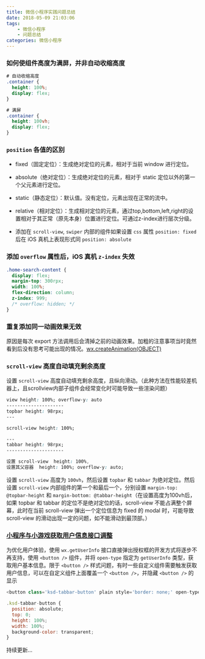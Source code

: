 ```yaml
---
title: 微信小程序实践问题总结
date: 2018-05-09 21:03:06
tags:
    - 微信小程序
    - 问题总结
categories: 微信小程序
---
```


### 如何使组件高度为满屏，并非自动收缩高度

```css
# 自动收缩高度
.container {
  height: 100%;
  display: flex;
}

# 满屏
.container {
  height: 100vh;
  display: flex;
}
```

<!-- more -->

### `position` 各值的区别

- fixed（固定定位）：生成绝对定位的元素，相对于当前 window 进行定位。
- absolute（绝对定位）：生成绝对定位的元素，相对于 static 定位以外的第一个父元素进行定位。
- static（静态定位）：默认值。没有定位，元素出现在正常的流中。
- relative（相对定位）：生成相对定位的元素，通过top,bottom,left,right的设置相对于其正常（原先本身）位置进行定位。可通过z-index进行层次分级。

- 添加在 `scroll-view`, `swiper` 内部的组件如果设置 `css` 属性 `position: fixed` 后在 iOS 真机上表现形式同 `position: absolute`

### 添加 `overflow` 属性后，iOS 真机 `z-index` 失效

```css
.home-search-content {
  display: flex;
  margin-top: 300rpx;
  width: 100%;
  flex-direction: column;
  z-index: 999;
  /* overflow: hidden; */
}
```

### 重复添加同一动画效果无效

原因是每次 export 方法调用后会清掉之前的动画效果。加粗的注意事项当时竟然看到后没有思考可能出现的情况。[wx.createAnimation(OBJECT)](https://mp.weixin.qq.com/debug/wxadoc/dev/api/api-animation.html#wxcreateanimationobject)

### `scroll-view` 高度自动填充剩余高度

设置 `scroll-view` 高度自动填充剩余高度，且纵向滑动。（此种方法在性能较差机器上，且scrollview内部子组件会经常变化时可能导致一些渲染问题）

```css
view height: 100%; overflow-y: auto
---------------------
topbar height: 98rpx;
---

scroll-view height: 100%;

---
tabbar height: 98rpx;
---------------------

设置 scroll-view  height: 100%,
设置其父容器  height: 100%; overflow-y: auto;
```

设置 `scroll-view` 高度为 `100vh`，然后设置 `topbar` 和 `tabbar` 为绝对定位。然后设置 `scroll-view` 内部组件的第一个和最后一个，分别设置 `margin-top: @topbar-height` 和 `margin-bottom: @tabbar-height`（在设置高度为100vh后，如果 topbar 和 tabbar 的定位不是绝对定位的话，scroll-view 不能占满整个屏幕，此时在当前 scroll-view 弹出一个定位信息为 fixed 的 modal 时，可能导致 scroll-view 的滑动出现一定的问题，如不能滑动到最顶部。）

### [小程序与小游戏获取用户信息接口调整][0]

为优化用户体验，使用 `wx.getUserInfo` 接口直接弹出授权框的开发方式将逐步不再支持，使用 `<button />` 组件，并将 `open-type` 指定为 `getUserInfo` 类型，获取用户基本信息。限于 `<button />` 样式问题，有时一些自定义组件需要触发获取用户信息，可以在自定义组件上面覆盖一个 `<button />`，并隐藏 `<button />` 的显示

```js
<button class='ksd-tabbar-button' plain style='border: none;' open-type="getUserInfo" bindgetuserinfo="bindCustom" bindtap='onTapTabbarItem'></button>

.ksd-tabbar-button {
  position: absolute;
  top: 0;
  height: 100%;
  width: 100%;
  background-color: transparent;
}
```

持续更新...

[0]: https://developers.weixin.qq.com/blogdetail?action=get_post_info&lang=zh_CN&token=722216948&docid=0000a26e1aca6012e896a517556c01&devtools=1